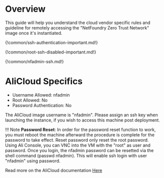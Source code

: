 # Overview

  This guide will help you understand the cloud vendor specific rules and guideline for remotely accessing
  the "NetFoundry Zero Trust Network" image once it's instantiated.

{!common/ssh-authentication-important.md!}

{!common/root-ssh-disabled-important.md!}

{!common/nfadmin-ssh.md!}

# AliCloud Specifics

* Username Allowed: nfadmin
* Root Allowed: No
* Password Authentication: No

The AliCloud image username is "nfadmin". Please assign an ssh key when launching the instance, if you wish to access this machine post deployment.

!!! Note
    **Password Reset**: In order for the password reset function to work, you must reboot the machine afterward the procedure is complete for the password to take effect. Reset password only reset the root password. Using Ali Console, you can VNC into the VM with the "root" as user and password. Once you login, the nfadmin password can be resetted via the shell command (passwd nfadmin).  This will enable ssh login with user "nfadmin" using password.


Read more on the AliCloud documentation [Here](https://www.alibabacloud.com/help/doc-detail/71529.htm)



